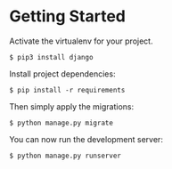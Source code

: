 # Getting Started
 
Activate the virtualenv for your project.
    
    $ pip3 install django
    
Install project dependencies:

    $ pip install -r requirements
    
    
Then simply apply the migrations:

    $ python manage.py migrate
    

You can now run the development server:

    $ python manage.py runserver
